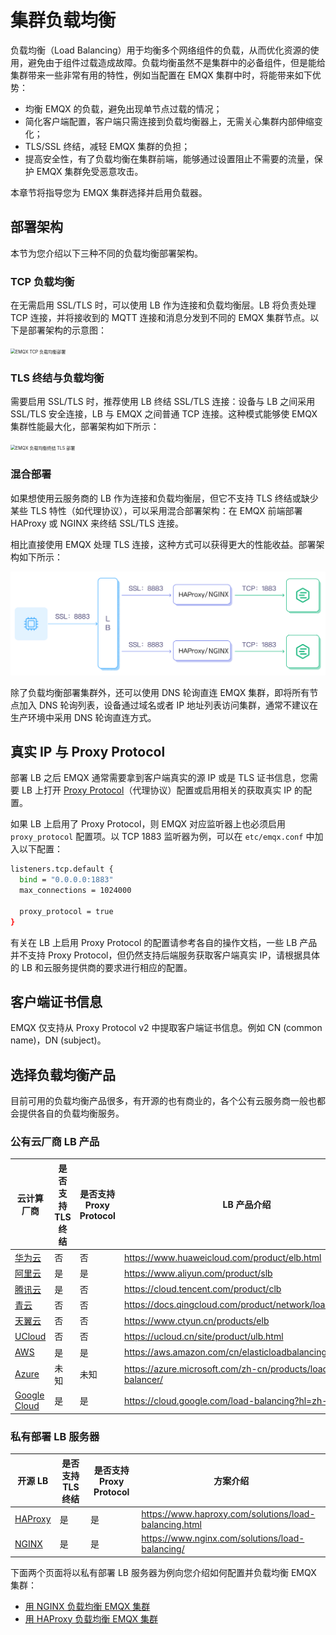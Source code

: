 # 集群负载均衡

负载均衡（Load Balancing）用于均衡多个网络组件的负载，从而优化资源的使用，避免由于组件过载造成故障。负载均衡虽然不是集群中的必备组件，但是能给集群带来一些非常有用的特性，例如当配置在 EMQX 集群中时，将能带来如下优势：

- 均衡 EMQX 的负载，避免出现单节点过载的情况；
- 简化客户端配置，客户端只需连接到负载均衡器上，无需关心集群内部伸缩变化；
- TLS/SSL 终结，减轻 EMQX 集群的负担；
- 提高安全性，有了负载均衡在集群前端，能够通过设置阻止不需要的流量，保护 EMQX 集群免受恶意攻击。

本章节将指导您为 EMQX 集群选择并启用负载器。

## 部署架构

本节为您介绍以下三种不同的负载均衡部署架构。

### TCP 负载均衡

在无需启用 SSL/TLS 时，可以使用 LB 作为连接和负载均衡层。LB 将负责处理 TCP 连接，并将接收到的 MQTT 连接和消息分发到不同的 EMQX 集群节点。以下是部署架构的示意图：

<img src="./assets/lb_2.png" alt="EMQX TCP 负载均衡部署" style="zoom: 50%;" />

### TLS 终结与负载均衡

需要启用 SSL/TLS 时，推荐使用 LB 终结 SSL/TLS 连接：设备与 LB 之间采用 SSL/TLS 安全连接，LB 与 EMQX 之间普通 TCP 连接。这种模式能够使 EMQX 集群性能最大化，部署架构如下所示：

<img src="./assets/lb_3.png" alt="EMQX 负载均衡终结 TLS 部署" style="zoom: 50%;" />

### 混合部署

如果想使用云服务商的 LB 作为连接和负载均衡层，但它不支持 TLS 终结或缺少某些 TLS 特性（如代理协议），可以采用混合部署架构：在 EMQX 前端部署 HAProxy 或 NGINX 来终结 SSL/TLS 连接。

相比直接使用 EMQX 处理 TLS 连接，这种方式可以获得更大的性能收益。部署架构如下所示：

![lb_6](./assets/lb_6.png)

除了负载均衡部署集群外，还可以使用 DNS 轮询直连 EMQX 集群，即将所有节点加入 DNS 轮询列表，设备通过域名或者 IP 地址列表访问集群，通常不建议在生产环境中采用 DNS 轮询直连方式。

## 真实 IP 与 Proxy Protocol

部署 LB 之后 EMQX 通常需要拿到客户端真实的源 IP 或是 TLS 证书信息，您需要 LB 上打开 [Proxy Protocol](https://www.haproxy.com/blog/haproxy/proxy-protocol)（代理协议）配置或启用相关的获取真实 IP 的配置。

如果 LB 上启用了 Proxy Protocol，则 EMQX 对应监听器上也必须启用 `proxy_protocol` 配置项。以 TCP 1883 监听器为例，可以在 `etc/emqx.conf` 中加入以下配置：

```bash
listeners.tcp.default {
  bind = "0.0.0.0:1883"
  max_connections = 1024000

  proxy_protocol = true
}
```

有关在 LB 上启用 Proxy Protocol 的配置请参考各自的操作文档，一些 LB 产品并不支持 Proxy Protocol，但仍然支持后端服务获取客户端真实 IP，请根据具体的 LB 和云服务提供商的要求进行相应的配置。

## 客户端证书信息

EMQX 仅支持从 Proxy Protocol v2 中提取客户端证书信息。例如 CN (common name)，DN (subject)。

## 选择负载均衡产品

目前可用的负载均衡产品很多，有开源的也有商业的，各个公有云服务商一般也都会提供各自的负载均衡服务。

### 公有云厂商 LB 产品

| 云计算厂商                                | 是否支持 TLS 终结 | 是否支持 Proxy Protocol | LB 产品介绍                                                 |
| ----------------------------------------- | ----------------- | ----------------------- | ----------------------------------------------------------- |
| [华为云](https://www.huaweicloud.com)     | 否                | 否                      | <https://www.huaweicloud.com/product/elb.html>              |
| [阿里云](https://www.aliyun.com)          | 是                | 是                      | <https://www.aliyun.com/product/slb>                        |
| [腾讯云](https://cloud.tencent.com)       | 是                | 否                      | <https://cloud.tencent.com/product/clb>                     |
| [青云](https://qingcloud.com)             | 否                | 否                      | <https://docs.qingcloud.com/product/network/loadbalancer/>  |
| [天翼云](https://www.ctyun.cn)            | 否                | 否                      | <https://www.ctyun.cn/products/elb>                         |
| [UCloud](https://ucloud.cn)               | 否                | 否                      | <https://ucloud.cn/site/product/ulb.html>                   |
| [AWS](https://aws.amazon.com)             | 是                | 是                      | <https://aws.amazon.com/cn/elasticloadbalancing/>           |
| [Azure](https://azure.microsoft.com)      | 未知              | 未知                    | <https://azure.microsoft.com/zh-cn/products/load-balancer/> |
| [Google Cloud](https://cloud.google.com/) | 是                | 是                      | <https://cloud.google.com/load-balancing?hl=zh-cn>          |

### 私有部署 LB 服务器

| 开源 LB                            | 是否支持 TLS 终结 | 是否支持 Proxy Protocol | 方案介绍                                                |
| ---------------------------------- | ----------------- | ----------------------- | ------------------------------------------------------- |
| [HAProxy](https://www.haproxy.org) | 是                | 是                      | <https://www.haproxy.com/solutions/load-balancing.html> |
| [NGINX](https://www.nginx.com)     | 是                | 是                      | <https://www.nginx.com/solutions/load-balancing/>       |

下面两个页面将以私有部署 LB 服务器为例向您介绍如何配置并负载均衡 EMQX 集群：

- [用 NGINX 负载均衡 EMQX 集群](./lb-nginx.md)
- [用 HAProxy 负载均衡 EMQX 集群](./lb-haproxy.md)
